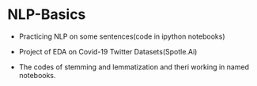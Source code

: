 # NLP-Basics

* Practicing NLP on some sentences(code in ipython notebooks)


* Project of EDA on Covid-19 Twitter Datasets(Spotle.Ai)


* The codes of stemming and lemmatization and theri working in named notebooks.
